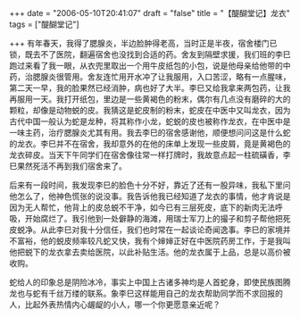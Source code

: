 +++
date = "2006-05-10T20:41:07"
draft = "false"
title = "【醍醐堂记】龙衣"
tags = ["醍醐堂记"]

+++
有年春天，我得了腮腺炎，半边脸肿得老高，当时正是半夜，宿舍楼门已锁，既去不了医院，翻遍宿舍也没找到合适的药。舍友到隔壁求援，我们班的李巳跑过来看了我一眼，从衣兜里取出一个用牛皮纸包的小包，说是他母亲给他带的中药，治腮腺炎很管用。舍友连忙用开水冲了让我服用，入口苦涩，略有一点腥味，第二天一早，我的脸果然已经消肿，病也好了大半。李巳又给我拿来两包药，让我再服用一天。我打开纸包，里边是一些黄褐色的粉末，偶尔有几点没有磨碎的大的颗粒，却像是动物蜕的皮。我猜这是蛇皮制的粉末，蛇皮在中医中又叫龙衣，因为古代中国一般认为蛇是龙种，将其称作小龙，蛇蜕的皮也被称作龙衣，在中医中是一味主药，治疗腮腺炎尤其有用。我去李巳的宿舍感谢他，顺便想问问这是什么蛇的龙衣。李巳并不在宿舍，我却意外的在他的床单上发现一些皮屑，竟是黄褐色的龙衣碎皮。当天下午同学们在宿舍像往常一样打牌时，我故意点起一柱硫磺香，李巳果然死活不再到我们宿舍来了。

 
后来有一段时间，我发现李巳的脸色十分不好，靠近了还有一股异味，我私下里问他怎么了，他神色慌张的说没事。我告诉他我已经知道了龙衣的事情，他才肯说是因为无人帮忙，他背上的皮总蜕不干净，如今已有三层死皮，底下的新肉无法呼吸，开始腐烂了。我引他到一处僻静的海滩，用瑞士军刀上的撮子和剪子帮他把死皮蜕净。从此李巳对我十分信任，我们也时常在一起谈论奇闻逸事。李巳的家境并不富裕，他的蜕皮频率较凡蛇又快，我有个婶婶正好在中医院药房工作，于是我叫他把蜕下的龙衣拿去卖给医院，以此补贴生活。他的龙衣属于上品，总是以高价被收购。

蛇给人的印象总是阴险冰冷，事实上中国上古诸多神均是人首蛇身，即使民族图腾龙也与蛇有千丝万缕的联系。象李巳这样能用自己的龙衣帮助同学而不求回报的人，比起外表热情内心龌龊的小人，哪一个你更愿意亲近呢？